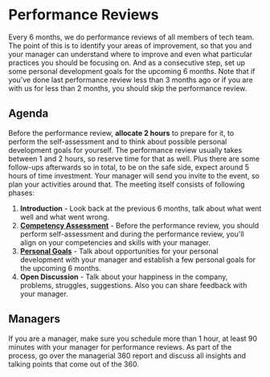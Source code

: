 # Performance Reviews

Every 6 months, we do performance reviews of all members of tech team. The point of this is to identify your areas of improvement, so that you and your manager can understand where to improve and even what particular practices you should be focusing on. And as a consecutive step, set up some personal development goals for the upcoming 6 months. Note that if you've done last performance review less than 3 months ago or if you are with us for less than 2 months, you should skip the performance review.

## Agenda

Before the performance review, **allocate 2 hours** to prepare for it, to perform the self-assessment and to think about possible personal development goals for yourself. The performance review usually takes between 1 and 2 hours, so reserve time for that as well. Plus there are some follow-ups afterwards so in total, to be on the safe side, expect around 5 hours of time investment. Your manager will send you invite to the event, so plan your activities around that. The meeting itself consists of following phases:

1. **Introduction** - Look back at the previous 6 months, talk about what went well and what went wrong.
1. **[Competency Assessment](competency-assessment.md)** - Before the performance review, you should perform self-assessment and during the performance review, you'll align on your competencies and skills with your manager.
1. **[Personal Goals](personal-goals.md)** - Talk about opportunities for your personal development with your manager and establish a few personal goals for the upcoming 6 months.
1. **Open Discussion** - Talk about your happiness in the company, problems, struggles, suggestions. Also you can share feedback with your manager.

## Managers

If you are a manager, make sure you schedule more than 1 hour, at least 90 minutes with your manager for performance reviews. As part of the process, go over the managerial 360 report and discuss all insights and talking points that come out of the 360.
